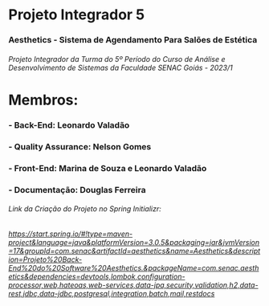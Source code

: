 # Projeto Integrador 5
### Aesthetics - Sistema de Agendamento Para Salões de Estética
###### Projeto Integrador da Turma do 5º Período do Curso de Análise e Desenvolvimento de Sistemas da Faculdade SENAC Goiás - 2023/1

# Membros:  
### - Back-End: Leonardo Valadão
### - Quality Assurance: Nelson Gomes
### - Front-End: Marina de Souza e Leonardo Valadão
### - Documentação: Douglas Ferreira



###### Link da Criação do Projeto no Spring Initializr:
###### https://start.spring.io/#!type=maven-project&language=java&platformVersion=3.0.5&packaging=jar&jvmVersion=17&groupId=com.senac&artifactId=aesthetics&name=Aesthetics&description=Projeto%20Back-End%20do%20Software%20Aesthetics.&packageName=com.senac.aesthetics&dependencies=devtools,lombok,configuration-processor,web,hateoas,web-services,data-jpa,security,validation,h2,data-rest,jdbc,data-jdbc,postgresql,integration,batch,mail,restdocs
